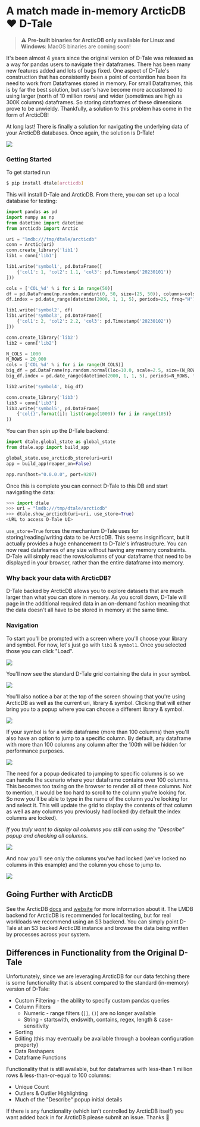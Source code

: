 # A match made in-memory ArcticDB :heart: D-Tale

> ⚠️ **Pre-built binaries for ArcticDB only available for Linux and Windows**: MacOS binaries are coming soon!

It's been almost 4 years since the original version of D-Tale was released as a way for pandas users to navigate their dataframes.  There has been many new features added and lots of bugs fixed. One aspect of D-Tale's construction that has consistently been a point of contention has been its need to work from Dataframes stored in memory.  For small Dataframes, this is by far the best solution, but user's have become more accustomed to using larger (north of 10 million rows) and wider (sometimes are high as 300K columns) dataframes.  So storing dataframes of these dimensions prove to be unwieldy. Thankfully, a solution to this problem has come in the form of ArcticDB! 

At long last! There is finally a solution for navigating the underlying data of your ArcticDB databases. Once again, the solution is D-Tale!

[![](https://i.ytimg.com/vi/t-C_9Jw8tjI/maxresdefault.jpg)](https://youtu.be/t-C_9Jw8tjI "")

### Getting Started

To get started run

```bash
$ pip install dtale[arcticdb]
```

This will install D-Tale and ArcticDB. From there, you can set up a local database for testing:

```python
import pandas as pd
import numpy as np
from datetime import datetime
from arcticdb import Arctic

uri = "lmdb:///tmp/dtale/arcticdb"
conn = Arctic(uri)
conn.create_library('lib1')
lib1 = conn['lib1']

lib1.write('symbol1', pd.DataFrame([
    {'col1': 1, 'col2': 1.1, 'col3': pd.Timestamp('20230101')}
]))

cols = ['COL_%d' % i for i in range(50)]
df = pd.DataFrame(np.random.randint(0, 50, size=(25, 50)), columns=cols)
df.index = pd.date_range(datetime(2000, 1, 1, 5), periods=25, freq="H")

lib1.write('symbol2', df)
lib1.write('symbol3', pd.DataFrame([
    {'col1': 2, 'col2': 2.2, 'col3': pd.Timestamp('20230102')}
]))

conn.create_library('lib2')
lib2 = conn['lib2']

N_COLS = 1000
N_ROWS = 20_000
cols = ['COL_%d' % i for i in range(N_COLS)]
big_df = pd.DataFrame(np.random.normal(loc=10.0, scale=2.5, size=(N_ROWS, N_COLS)), columns=cols)
big_df.index = pd.date_range(datetime(2000, 1, 1, 5), periods=N_ROWS, freq="H")

lib2.write('symbol4', big_df)

conn.create_library('lib3')
lib3 = conn['lib3']
lib3.write('symbol5', pd.DataFrame(
    {'col{}'.format(i): list(range(1000)) for i in range(105)}
))
```

You can then spin up the D-Tale backend:

```python
import dtale.global_state as global_state
from dtale.app import build_app

global_state.use_arcticdb_store(uri=uri)
app = build_app(reaper_on=False)

app.run(host="0.0.0.0", port=9207)
```

Once this is complete you can connect D-Tale to this DB and start navigating the data:
```python
>>> import dtale
>>> uri = "lmdb:///tmp/dtale/arcticdb"
>>> dtale.show_arcticdb(uri=uri, use_store=True)
<URL to access D-Tale UI>
```

`use_store=True` forces the mechanism D-Tale uses for storing/reading/writing data to be ArcticDB. This seems insignificant, but it actually provides a huge enhancement to D-Tale's infrastructure. You can now read dataframes of any size without having any memory constraints.  D-Tale will simply read the rows/columns of your dataframe that need to be displayed in your browser, rather than the entire dataframe into memory.

### Why back your data with ArcticDB?

D-Tale backed by ArcticDB allows you to explore datasets that are much larger than what you can store in memory. 
As you scroll down, D-Tale will page in the additional required data in an on-demand fashion meaning that the data doesn't all have to be stored in memory at the same time.

### Navigation

To start you'll be prompted with a screen where you'll choose your library and symbol. For now, let's just go with `lib1` & `symbol1`. Once you selected those you can click "Load".

![](https://raw.githubusercontent.com/aschonfeld/dtale-media/master/images/arcticdb/demo/library_symbol_selector.png)

You'll now see the standard D-Tale grid containing the data in your symbol.

![](https://raw.githubusercontent.com/aschonfeld/dtale-media/master/images/arcticdb/demo/arcticdb_symbol1.png)

You'll also notice a bar at the top of the screen showing that you're using ArcticDB as well as the current uri, library & symbol. Clicking that will either bring you to a popup where you can choose a different library & symbol.

![](https://raw.githubusercontent.com/aschonfeld/dtale-media/master/images/arcticdb/demo/arcticdb_symbol1_selector.png)

If your symbol is for a wide dataframe (more than 100 columns) then you'll also have an option to jump to a specific column. By default, any dataframe with more than 100 columns any column after the 100th will be hidden for performance purposes.

![](https://raw.githubusercontent.com/aschonfeld/dtale-media/master/images/arcticdb/demo/arcticdb_symbol5.png)

The need for a popup dedicated to jumping to specific columns is so we can handle the scenario where your dataframe contains over 100 columns. This becomes too taxing on the browser to render all of these columns. Not to mention, it would be too hard to scroll to the column you're looking for. So now you'll be able to type in the name of the column you're looking for and select it.  This will update the grid to display the contents of that column as well as any columns you previously had locked (by default the index columns are locked).

_If you truly want to display all columns you still can using the "Describe" popup and checking all columns._

![](https://raw.githubusercontent.com/aschonfeld/dtale-media/master/images/arcticdb/demo/arcticdb_symbol5_jump.png)

And now you'll see only the columns you've had locked (we've locked no columns in this example) and the column you chose to jump to.

![](https://raw.githubusercontent.com/aschonfeld/dtale-media/master/images/arcticdb/demo/arcticdb_symbol5_col100.png)

## Going Further with ArcticDB

See the ArcticDB [docs](https://docs.arcticdb.io/) and [website](https://arcticdb.io/) for more information about it. The LMDB backend for ArcticDB is recommended for local testing, but for real workloads we recommend using an S3 backend. You can simply point D-Tale at an S3 backed ArcticDB instance and browse the data being written by processes across your system.

## Differences in Functionality from the Original D-Tale

Unfortunately, since we are leveraging ArcticDB for our data fetching there is some functionality that is absent compared to the standard (in-memory) version of D-Tale:
* Custom Filtering - the ability to specify custom pandas queries
* Column Filters
  * Numeric - range filters (`[]`, `()`) are no longer available
  * String - startswith, endswith, contains, regex, length & case-sensitivity
* Sorting
* Editing (this may eventually be available through a boolean configuration property)
* Data Reshapers
* Dataframe Functions

Functionality that is still available, but for dataframes with less-than 1 million rows & less-than-or-equal to 100 columns:
* Unique Count
* Outliers & Outlier Highlighting
* Much of the "Describe" popup initial details

If there is any functionality (which isn't controlled by ArcticDB itself) you want added back in for ArcticDB please submit an issue. Thanks :pray:

